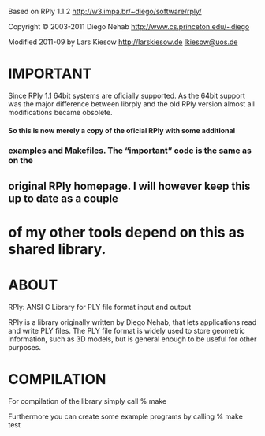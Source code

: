 Based on RPly 1.1.2
http://w3.impa.br/~diego/software/rply/

Copyright © 2003-2011 Diego Nehab
  http://www.cs.princeton.edu/~diego

Modified 2011-09 by Lars Kiesow
  http://larskiesow.de
  lkiesow@uos.de

IMPORTANT
====================
Since RPly 1.1 64bit systems are oficially supported. As the 64bit support was
the major difference between librply and the old RPly version almost all
modifications became obsolete.

#### So this is now merely a copy of the oficial RPly with some additional
 ### examples and Makefiles. The “important” code is the same as on the
  ## original RPly homepage.  I will however keep this up to date as a couple
   # of my other tools depend on this as shared library.

ABOUT
====================
RPly: ANSI C Library for PLY file format input and output 

RPly is a library originally written by Diego Nehab, that lets applications
read and write PLY files. The PLY file format is widely used to store geometric
information, such as 3D models, but is general enough to be useful for other
purposes.



COMPILATION
====================
For compilation of the library simply call
% make

Furthermore you can create some example programs by calling
% make test
